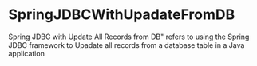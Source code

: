 # SpringJDBCWithUpadateFromDB
Spring JDBC with Update All Records from DB" refers to using the Spring JDBC framework to Upadate all records from a database table in a Java application
